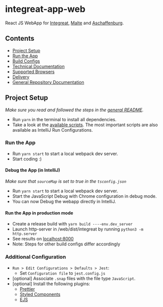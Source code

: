 # integreat-app-web

React JS WebApp for [Integreat](https://integreat-app.de), [Malte](https://www.malteser-werke.de/malte-app.html)
and [Aschaffenburg](https://aschaffenburg.app).

## Contents

- [Project Setup](#project-setup)
- [Run the App](#run-the-app)
- [Build Configs](docs/build-configs.md)
- [Technical Documentation](docs/technical-documentation.md)
- [Supported Browsers](docs/supported-browsers.md)
- [Delivery](docs/delivery.md)
- [General Repository Documentation](../README.md)

## Project Setup

_Make sure you read and followed the steps in the [general README](../README.md#project-setup)._

- Run `yarn` in the terminal to install all dependencies.
- Take a look at the [available scripts](package.json). The most important scripts are also available as IntelliJ Run
  Configurations.

### Run the App

- Run `yarn start` to start a local webpack dev server.
- Start coding :)

#### Debug the App (in IntelliJ)

_Make sure that `sourceMap` is set to true in the `tsconfig.json`_

- Run `yarn start` to start a local webpack dev server.
- Start the JavaScript Debug with Chrome configuration in debug mode.
- You can now Debug the webapp directly in IntelliJ.

#### Run the App in production mode

- Create a release build with `yarn build ----env.dev_server`
- Launch http-server in /web/dist/integreat by running `python3 -m http.server`
- See results on [localhost:8000](http://localhost:8000)
- Note: Steps for other build configs differ accordingly

### Additional Configuration

- `Run > Edit Configurations > Defaults > Jest`:
    - Set `Configuration file` to `jest.config.js`
- [optional] Associate `.snap` files with the file type `JavaScript`.
- [optional] Install the following plugins:
    - [Prettier](https://plugins.jetbrains.com/plugin/10456-prettier)
    - [Styled Components](https://plugins.jetbrains.com/plugin/9997-styled-components--styled-jsx/)
    - [EJS](https://plugins.jetbrains.com/plugin/index?xmlId=com.jetbrains.lang.ejs)
